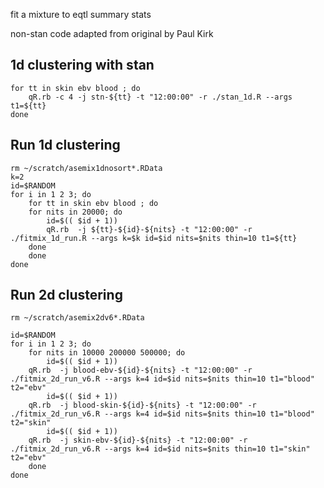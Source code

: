 fit a mixture to eqtl summary stats

non-stan code adapted from original by Paul Kirk

## 1d clustering with stan

```{sh}
for tt in skin ebv blood ; do
    qR.rb -c 4 -j stn-${tt} -t "12:00:00" -r ./stan_1d.R --args t1=${tt}
done
```

## Run 1d clustering

```{sh}
rm ~/scratch/asemix1dnosort*.RData
k=2
id=$RANDOM
for i in 1 2 3; do
    for tt in skin ebv blood ; do
	for nits in 20000; do
        id=$(( $id + 1))
	    qR.rb  -j ${tt}-${id}-${nits} -t "12:00:00" -r ./fitmix_1d_run.R --args k=$k id=$id nits=$nits thin=10 t1=${tt}
	done
    done
done
```

## Run 2d clustering

```{sh}
rm ~/scratch/asemix2dv6*.RData

id=$RANDOM
for i in 1 2 3; do
    for nits in 10000 200000 500000; do
        id=$(( $id + 1))
	qR.rb  -j blood-ebv-${id}-${nits} -t "12:00:00" -r ./fitmix_2d_run_v6.R --args k=4 id=$id nits=$nits thin=10 t1="blood" t2="ebv"
        id=$(( $id + 1))
	qR.rb  -j blood-skin-${id}-${nits} -t "12:00:00" -r ./fitmix_2d_run_v6.R --args k=4 id=$id nits=$nits thin=10 t1="blood" t2="skin"
        id=$(( $id + 1))
	qR.rb  -j skin-ebv-${id}-${nits} -t "12:00:00" -r ./fitmix_2d_run_v6.R --args k=4 id=$id nits=$nits thin=10 t1="skin" t2="ebv"
    done
done

```
